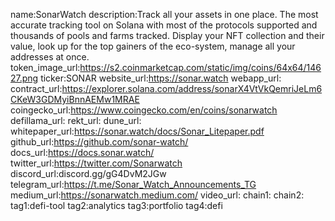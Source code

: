 name:SonarWatch
description:Track all your assets in one place. The most accurate tracking tool on Solana with most of the protocols supported and thousands of pools and farms tracked. Display your NFT collection and their value, look up for the top gainers of the eco-system, manage all your addresses at once.
token_image_url:https://s2.coinmarketcap.com/static/img/coins/64x64/14627.png
ticker:SONAR
website_url:https://sonar.watch
webapp_url:
contract_url:https://explorer.solana.com/address/sonarX4VtVkQemriJeLm6CKeW3GDMyiBnnAEMw1MRAE
coingecko_url:https://www.coingecko.com/en/coins/sonarwatch
defillama_url:
rekt_url:
dune_url:
whitepaper_url:https://sonar.watch/docs/Sonar_Litepaper.pdf
github_url:https://github.com/sonar-watch/
docs_url:https://docs.sonar.watch/
twitter_url:https://twitter.com/Sonarwatch
discord_url:discord.gg/gG4DvM2JGw
telegram_url:https://t.me/Sonar_Watch_Announcements_TG
medium_url:https://sonarwatch.medium.com/
video_url:
chain1:
chain2:
tag1:defi-tool
tag2:analytics
tag3:portfolio
tag4:defi
